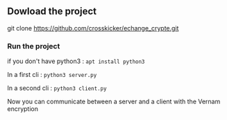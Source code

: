 ## Dowload the project

git clone https://github.com/crosskicker/echange_crypte.git

### Run the project

if you don't have python3 : `apt install python3`

In a first cli : `python3 server.py`

In a second cli : `python3 client.py`

Now you can communicate between a server and a client with the Vernam  encryption
